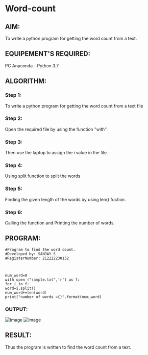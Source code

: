 # Word-count
## AIM:
To write a python program for getting the word count from a text.
## EQUIPEMENT'S REQUIRED: 
PC
Anaconda - Python 3.7
## ALGORITHM: 
### Step 1:
To write a python program for getting the word count from a text file
### Step 2: 
Open the required file by using the function "with". 
### Step 3: 
Then use the laptop to assign the i value in the file.
### Step 4:  
Using split function to spilt the words
### Step 5: 
Finding the given length of the words by using len() fuction.
### Step 6: 
Calling the function and Printing the number of words. 
## PROGRAM:
```
#Program to find the word count.
#Developed by: SANJAY S
#RegisterNumber: 212222230132



num_word=0
with open ("sample.txt",'r') as f:
for i in f:
word=i.split()
num_word+=len(word)
print("number of words ={}".format(num_word)
```
### OUTPUT:
![image](https://github.com/22002102/Word-count/assets/119091638/f2b73ec4-1e44-40e9-8a92-53490afb83bb)
![image](https://github.com/22002102/Word-count/assets/119091638/1b6cd6d3-fe3b-4d28-b5bc-0bb606a02c32)


## RESULT:
Thus the program is written to find the word count from a text.
